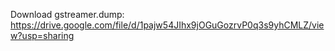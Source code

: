 Download gstreamer.dump: https://drive.google.com/file/d/1pajw54JIhx9jOGuGozrvP0q3s9yhCMLZ/view?usp=sharing 

